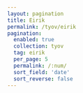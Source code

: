 ```yaml
---
layout: pagination
title: Eirik
permalink: /tyov/eirik
pagination:
  enabled: true
  collection: tyov
  tag: eirik
  per_page: 5
  permalink: /:num/
  sort_field: 'date'
  sort_reverse: false
---
```

